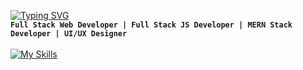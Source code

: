 [![Typing SVG](https://readme-typing-svg.herokuapp.com?font=Fira+Code&weight=500&size=28&pause=1000&color=07B0C8&random=false&width=435&lines=Ilyas+Farkhane)](https://git.io/typing-svg)
<br>
**`Full Stack Web Developer | Full Stack JS Developer | MERN Stack Developer | UI/UX Designer`** 
<br><br>
[![My Skills](https://skillicons.dev/icons?i=react,ts,redux,github,git,html,css,js,tailwind,bootstrap,sass,nodejs,express,figma,mongodb,postman,figma,materialui,visualstudio,vscode,stackoverflow,c,c++,babel,mysql,&perline=12)](https://skillicons.dev)
<br><br>
